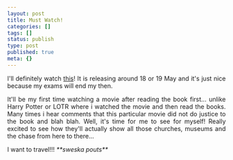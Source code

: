 ```yaml
---
layout: post
title: Must Watch!
categories: []
tags: []
status: publish
type: post
published: true
meta: {}
---
```

<p align="justify">I&#39;ll definitely watch <a href="http://www.comingsoon.net/news/topnews.php?id=7198">this</a>! It is releasing around 18 or 19 May and it&#39;s just nice because my exams will end my then.
<p align="justify">It&#39;ll be my first time watching a movie after reading the book first... unlike Harry Potter or LOTR where i watched the movie and then read the books. Many times i hear comments that this particular movie did not do justice to the book and blah blah. Well, it&#39;s time for me to see for myself! Really excited to see how they&#39;ll actually show all those churches, museums and the chase from here to there...
<p align="justify">I want to travel!!! <em>**sweska pouts**</em></p>
